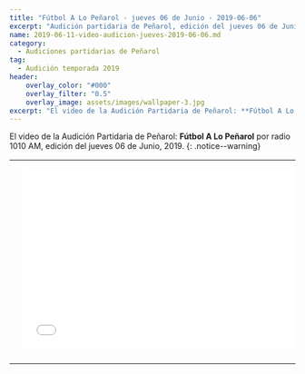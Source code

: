 ```yaml
---
title: "Fútbol A Lo Peñarol - jueves 06 de Junio - 2019-06-06"
excerpt: "Audición partidaria de Peñarol, edición del jueves 06 de Junio, 2019."
name: 2019-06-11-video-audicion-jueves-2019-06-06.md
category:
  - Audiciones partidarias de Peñarol
tag:
  - Audición temporada 2019
header:
    overlay_color: "#000"
    overlay_filter: "0.5"
    overlay_image: assets/images/wallpaper-3.jpg
excerpt: "El video de la Audición Partidaria de Peñarol: **Fútbol A Lo Peñarol** por radio 1010 AM, edición del jueves 06 de Junio, 2019."
---
```


El video de la Audición Partidaria de Peñarol: **Fútbol A Lo Peñarol** por radio 1010 AM, edición del jueves 06 de Junio, 2019.
{: .notice--warning}

<div id="media">
	<center>
		<table>
			<tbody>
  				<tr>
					<td height="13" width="21" background="{{ site.url }}/{{ site.baseurl }}/assets/images/12421152032.png"></td>
					<td height="13" background="{{ site.url }}/{{ site.baseurl }}/assets/images/55452124552.png"></td>
					<td height="13" width="21" background="{{ site.url }}/{{ site.baseurl }}/assets/images/45454787.png"></td>
  				</tr>
				<tr>
					<td width="21" background="{{ site.url }}/{{ site.baseurl }}/assets/images/21210212120.png"></td>
					<td>
						<iframe width="560" height="315" src="//ok.ru/videoembed/1293021219507" frameborder="0" allow="autoplay" allowfullscreen></iframe>
					</td>
    					<td width="21" background="{{ site.url }}/{{ site.baseurl }}/assets/images/203233451.png"></td>
  				</tr>
				<tr>
    					<td height="17" width="21" background="{{ site.url }}/{{ site.baseurl }}/assets/images/23121542.png"></td>
    					<td height="17" background="{{ site.url }}/{{ site.baseurl }}/assets/images/12345456.png"></td>
    					<td height="25" width="21" background="{{ site.url }}/{{ site.baseurl }}/assets/images/2656564.png"></td>
  				</tr>
			</tbody>
		</table>
	</center>
</div>
